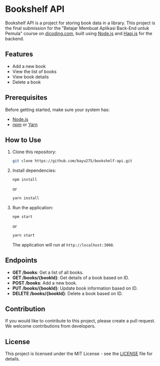 # Bookshelf API

Bookshelf API is a project for storing book data in a library. This project is the final submission for the "Belajar Membuat Aplikasi Back-End untuk Pemula" course on [dicoding.com](https://www.dicoding.com/), built using [Node.js](https://nodejs.org/) and [Hapi.js](https://hapi.dev/) for the backend.

## Features

- Add a new book
- View the list of books
- View book details
- Delete a book

## Prerequisites

Before getting started, make sure your system has:

- [Node.js](https://nodejs.org/)
- [npm](https://www.npmjs.com/) or [Yarn](https://yarnpkg.com/)

## How to Use

1. Clone this repository:

   ```bash
   git clone https://github.com/bayu275/bookshelf-api.git
   ```

2. Install dependencies:

   ```bash
   npm install
   ```

   or

   ```bash
   yarn install
   ```

3. Run the application:

   ```bash
   npm start
   ```

   or

   ```bash
   yarn start
   ```

   The application will run at `http://localhost:3000`.

## Endpoints

- **GET /books**: Get a list of all books.
- **GET /books/{bookId}**: Get details of a book based on ID.
- **POST /books**: Add a new book.
- **PUT /books/{bookId}**: Update book information based on ID.
- **DELETE /books/{bookId}**: Delete a book based on ID.

## Contribution

If you would like to contribute to this project, please create a pull request. We welcome contributions from developers.

## License

This project is licensed under the MIT License - see the [LICENSE](LICENSE) file for details.
